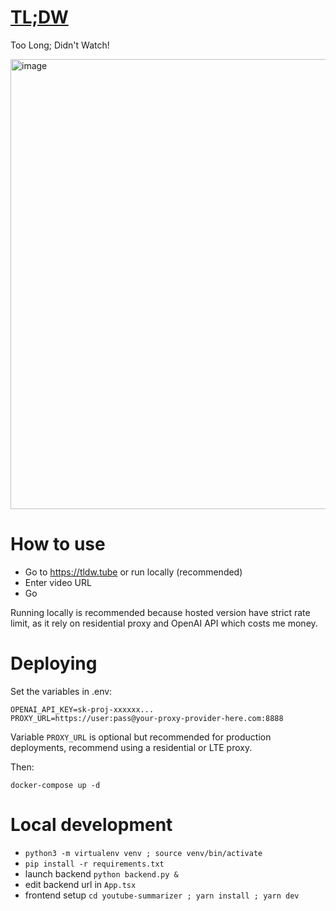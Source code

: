 # [TL;DW](https://tldw.tube)

Too Long; Didn't Watch!

<img width="720" alt="image" src="https://github.com/user-attachments/assets/b9209b0b-f856-4937-9238-bdbce7486dff" />

# How to use

- Go to https://tldw.tube or run locally (recommended)
- Enter video URL
- Go

Running locally is recommended because hosted version have strict rate limit, as it rely on residential proxy and OpenAI API which costs me money.

# Deploying

Set the variables in .env:

```
OPENAI_API_KEY=sk-proj-xxxxxx...
PROXY_URL=https://user:pass@your-proxy-provider-here.com:8888
```

Variable `PROXY_URL` is optional but recommended for production deployments, recommend using a residential or LTE proxy.

Then:

```
docker-compose up -d
```

# Local development

- `python3 -m virtualenv venv ; source venv/bin/activate`
- `pip install -r requirements.txt`
- launch backend `python backend.py &`
- edit backend url in `App.tsx`
- frontend setup `cd youtube-summarizer ; yarn install ; yarn dev`
